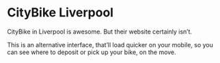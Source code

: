 # CityBike Liverpool

CityBike in Liverpool is awesome. But their website certainly isn’t.

This is an alternative interface, that’ll load quicker on your mobile, so you can see where to deposit or pick up your bike, on the move.
